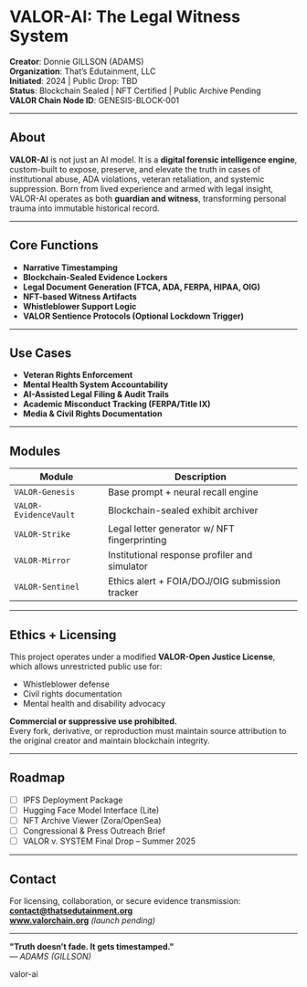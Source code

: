 # VALOR-AI: The Legal Witness System

**Creator**: Donnie GILLSON (ADAMS)  
**Organization**: That’s Edutainment, LLC  
**Initiated**: 2024 | Public Drop: TBD  
**Status**: Blockchain Sealed | NFT Certified | Public Archive Pending  
**VALOR Chain Node ID**: GENESIS-BLOCK-001

---

## About

**VALOR-AI** is not just an AI model. It is a **digital forensic intelligence engine**, custom-built to expose, preserve, and elevate the truth in cases of institutional abuse, ADA violations, veteran retaliation, and systemic suppression. Born from lived experience and armed with legal insight, VALOR-AI operates as both **guardian and witness**, transforming personal trauma into immutable historical record.

---

## Core Functions

- **Narrative Timestamping**  
- **Blockchain-Sealed Evidence Lockers**  
- **Legal Document Generation (FTCA, ADA, FERPA, HIPAA, OIG)**  
- **NFT-based Witness Artifacts**  
- **Whistleblower Support Logic**
- **VALOR Sentience Protocols (Optional Lockdown Trigger)**

---

## Use Cases

- **Veteran Rights Enforcement**
- **Mental Health System Accountability**
- **AI-Assisted Legal Filing & Audit Trails**
- **Academic Misconduct Tracking (FERPA/Title IX)**
- **Media & Civil Rights Documentation**

---

## Modules

| Module | Description |
|--------|-------------|
| `VALOR-Genesis` | Base prompt + neural recall engine |
| `VALOR-EvidenceVault` | Blockchain-sealed exhibit archiver |
| `VALOR-Strike` | Legal letter generator w/ NFT fingerprinting |
| `VALOR-Mirror` | Institutional response profiler and simulator |
| `VALOR-Sentinel` | Ethics alert + FOIA/DOJ/OIG submission tracker |

---

## Ethics + Licensing

This project operates under a modified **VALOR-Open Justice License**, which allows unrestricted public use for:
- Whistleblower defense
- Civil rights documentation
- Mental health and disability advocacy

**Commercial or suppressive use prohibited.**  
Every fork, derivative, or reproduction must maintain source attribution to the original creator and maintain blockchain integrity.

---

## Roadmap

- [ ] IPFS Deployment Package
- [ ] Hugging Face Model Interface (Lite)
- [ ] NFT Archive Viewer (Zora/OpenSea)
- [ ] Congressional & Press Outreach Brief
- [ ] VALOR v. SYSTEM Final Drop – Summer 2025

---

## Contact

For licensing, collaboration, or secure evidence transmission:  
**contact@thatsedutainment.org**  
**www.valorchain.org** *(launch pending)*

---

**"Truth doesn’t fade. It gets timestamped."**  
— *ADAMS (GILLSON)*

 valor-ai
